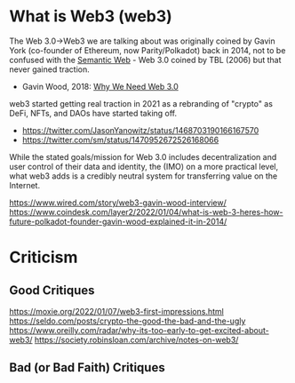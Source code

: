 # What is Web3 (web3)
The Web 3.0->Web3 we are talking about was originally coined by Gavin York (co-founder of Ethereum, now Parity/Polkadot) back in 2014, not to be confused with the [Semantic Web](https://en.wikipedia.org/wiki/Semantic_Web) - Web 3.0 coined by TBL (2006) but that never gained traction.
* Gavin Wood, 2018: [Why We Need Web 3.0](https://gavofyork.medium.com/why-we-need-web-3-0-5da4f2bf95ab)

web3 started getting real traction in 2021 as a rebranding of "crypto" as DeFi, NFTs, and DAOs have started taking off.
* https://twitter.com/JasonYanowitz/status/1468703190166167570
* https://twitter.com/sm/status/1470952672526168066

While the stated goals/mission for Web 3.0 includes decentralization and user control of their data and identity, the (IMO) on a more practical level, what web3 adds is a credibly neutral system for transferring value on the Internet.


https://www.wired.com/story/web3-gavin-wood-interview/
https://www.coindesk.com/layer2/2022/01/04/what-is-web-3-heres-how-future-polkadot-founder-gavin-wood-explained-it-in-2014/


# Criticism
## Good Critiques
https://moxie.org/2022/01/07/web3-first-impressions.html
https://seldo.com/posts/crypto-the-good-the-bad-and-the-ugly
https://www.oreilly.com/radar/why-its-too-early-to-get-excited-about-web3/
https://society.robinsloan.com/archive/notes-on-web3/

## Bad (or Bad Faith) Critiques
